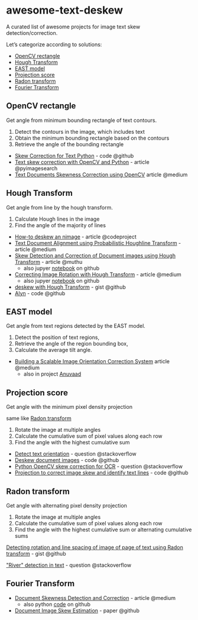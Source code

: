 # awesome-text-deskew

A curated list of awesome projects for image text skew detection/correction.


Let’s categorize according to solutions:

- [OpenCV rectangle](#opencv-rectangle)
- [Hough Transform](#hough-transform)
- [EAST model](#east-model)
- [Projection score](#projection-score)
- [Radon transform](#radon-transform)
- [Fourier Transform](#fourier-transform)


## OpenCV rectangle

Get angle from minimum bounding rectangle of text contours.

1. Detect the contours in the image, which includes text
2. Obtain the minimum bounding rectangle based on the contours
3. Retrieve the angle of the bounding rectangle

- [Skew Correction for Text Python] - code @github
- [Text skew correction with OpenCV and Python] - article @pyimagesearch
- [Text Documents Skewness Correction using OpenCV] article @medium

[Skew Correction for Text Python]: https://github.com/JafirDon/Skew-Correction-for-Text-Python
[Text skew correction with OpenCV and Python]: https://pyimagesearch.com/2017/02/20/text-skew-correction-opencv-python/
[Text Documents Skewness Correction using OpenCV]: https://netraneupane.medium.com/text-skewness-correction-a51fd3a27157


## Hough Transform

Get angle from line by the hough transform.

1. Calculate Hough lines in the image
2. Find the angle of the majority of lines

- [How-to deskew an nimage] - article @codeproject
- [Text Document Alignment using Probabilistic Houghline Transform] - article @medium
- [Skew Detection and Correction of Document images using Hough Transform] - article @muthu
    - also jupyer [notebook](https://github.com/muthuspark/ml_research/blob/master/Skew%20angle%20detection%20and%20correction%20using%20Hough%20Transform.ipynb) on github
- [Correcting Image Rotation with Hough Transform] - article @medium
    - also jupyer [notebook](https://github.com/stephanefschwarz/Hough-Transform/blob/master/HoughTransform.ipynb) on github
- [deskew with Hough Transform] - gist @github
- [Alyn] - code @github

[How-to deskew an nimage]: https://www.codeproject.com/Articles/13615/
[Text Document Alignment using Probabilistic Houghline Transform]: https://netraneupane.medium.com/document-image-alignment-97b61eeffb20
[Skew Detection and Correction of Document images using Hough Transform]: https://www.muthu.co/skew-detection-and-correction-of-document-images-using-hough-transform/
[Correcting Image Rotation with Hough Transform]: https://medium.com/wearesinch/correcting-image-rotation-with-hough-transform-e902a22ad988
[deskew with Hough Transform]: https://gist.github.com/AdroitAnandAI/46a7fa78ca0e018bfa4c340836844131
[Alyn]: https://github.com/kakul/Alyn


## EAST model

Get angle from text regions detected by the EAST model.

1. Detect the position of text regions,
2. Retrieve the angle of the region bounding box,
3. Calculate the average tilt angle.

- [Building a Scalable Image Orientation Correction System] article @medium
    - also in project [Anuvaad](https://github.com/project-anuvaad/anuvaad/blob/c8c61cdc2b94c6a93578b7b652027d3c041b93cc/anuvaad-etl/anuvaad-extractor/document-processor/pre-processor/src/services/orientation_correction.py#L123)

[Building a Scalable Image Orientation Correction System]: https://medium.com/@srihari_m_n/building-a-scalable-image-orientation-correction-system-a7214d6d879c


## Projection score

Get angle with the minimum pixel density projection

same like [Radon transform](#radon-transform)
1. Rotate the image at multiple angles
2. Calculate the cumulative sum of pixel values along each row
3. Find the angle with the highest cumulative sum

- [Detect text orientation] - question @stackoverflow
- [Deskew document images] - code @github
- [Python OpenCV skew correction for OCR] - question @stackoverflow
- [Projection to correct image skew and identify text lines] - code @github

[Detect text orientation]: https://stackoverflow.com/questions/23783061/detect-text-orientation
[Deskew document images]: https://github.com/amulyakali/skew-correction
[Python OpenCV skew correction for OCR]: https://stackoverflow.com/questions/57964634/python-opencv-skew-correction-for-ocr
[Projection to correct image skew and identify text lines]: https://github.com/microsoft/knowledge-extraction-recipes-forms/tree/master/Pre_Processing/Projection


## Radon transform

Get angle with alternating pixel density projection

1. Rotate the image at multiple angles
2. Calculate the cumulative sum of pixel values along each row
3. Find the angle with the highest cumulative sum or alternating cumulative sums


[Detecting rotation and line spacing of image of page of text using Radon transform] - gist @github

["River" detection in text] - question @stackoverflow


[Detecting rotation and line spacing of image of page of text using Radon transform]: https://gist.github.com/endolith/334196bac1cac45a4893
["River" detection in text]: https://dsp.stackexchange.com/questions/374/river-detection-in-text/377#377


## Fourier Transform

- [Document Skewness Detection and Correction] - article @medium
    - also python [code](https://github.com/np-n/blog_code_snippets/tree/master/Document%20Skewness%20Detection%20and%20Correction) on github
- [Document Image Skew Estimation] - paper @github

[Document Skewness Detection and Correction]: https://netraneupane.medium.com/document-skewness-detection-and-correction-8ba8204b5577
[Document Image Skew Estimation]: https://github.com/phamquiluan/jdeskew
